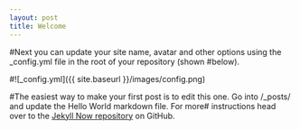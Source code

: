 ```yaml
---
layout: post
title: Welcome
---
```


#Next you can update your site name, avatar and other options using the _config.yml file in the root of your repository (shown #below).

#![_config.yml]({{ site.baseurl }}/images/config.png)

#The easiest way to make your first post is to edit this one. Go into /_posts/ and update the Hello World markdown file. For more# instructions head over to the [Jekyll Now repository](https://github.com/barryclark/jekyll-now) on GitHub.

